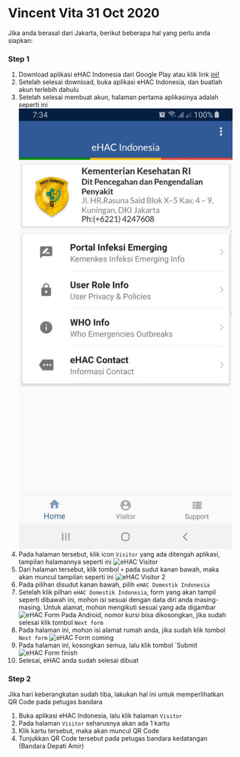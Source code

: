 # Vincent Vita 31 Oct 2020


Jika anda berasal dari Jakarta, berikut beberapa hal yang perlu anda siapkan:

### Step 1
1. Download aplikasi eHAC Indonesia dari Google Play atau klik link [ini!](https://play.google.com/store/apps/details?id=com.kemenkes.inahac&hl=en_US&gl=US)
2. Setelah selesai download, buka aplikasi eHAC Indonesia, dan buatlah akun terlebih dahulu
3. Setelah selesai membuat akun, halaman pertama aplikasinya adalah seperti ini
![eHAC Home](/images/photo6098319176650304252.jpg)
4. Pada halaman tersebut, klik icon `Visitor` yang ada ditengah aplikasi, tampilan halamannya seperti ini
![eHAC Visitor](/images./photo6098319176650304253.jpg)
5. Dari halaman tersebut, klik tombol `+` pada sudut kanan bawah, maka akan muncul tampilan seperti ini
![eHAC Visitor 2](/images./photo6098319176650304258.jpg)
6. Pada pilihan disudut kanan bawah, pilih `eHAC Domestik Indonesia`
7. Setelah klik pilhan `eHAC Domestik Indonesia`, form yang akan tampil seperti dibawah ini, mohon isi sesuai dengan data diri anda masing-masing.
Untuk alamat, mohon mengikuti sesuai yang ada digambar
![eHAC Form](/images./photo6098319176650304251.jpg)
Pada Android, nomor kursi bisa dikosongkan, jika sudah selesai klik tombol `Next form`
8. Pada halaman ini, mohon isi alamat rumah anda, jika sudah klik tombol `Next form`
![eHAC Form coming](/images./photo6098319176650304256.jpg)
9. Pada halaman ini, kosongkan semua, lalu klik tombol `Submit
![eHAC Form finish](/images./photo6098319176650304255.jpg)
10. Selesai, eHAC anda sudah selesai dibuat

### Step 2
Jika hari keberangkatan sudah tiba, lakukan hal ini untuk memperlihatkan QR Code pada petugas bandara

1. Buka aplikasi eHAC Indonesia, lalu klik halaman `Visitor`
2. Pada halaman `Visitor` seharusnya akan ada 1 kartu
3. Klik kartu tersebut, maka akan muncul QR Code
4. Tunjukkan QR Code tersebut pada petugas bandara kedatangan (Bandara Depati Amir)

